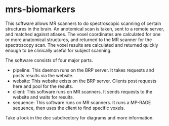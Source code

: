 # mrs-biomarkers

This software allows MR scanners to do spectroscopic scanning of certain structures in the brain.
An anotomical scan is taken, sent to a remote server, and matched against atlases. The voxel coordinates
are calculated for one or more anatomical structures, and returned to the MR scanner for the spectroscopy
scan. The voxel results are calculated and returned quickly enough to be clinically useful for subject scanning.

The software consists of four major parts.

- pipeline: This daemon runs on the BRP server. It takes requests and posts results via the website.
- website: This website exists on the BRP server. Clients post requests here and pool for the results.
- client: This software runs on MR scanners. It sends requests to the website and waits for results.
- sequence: This software runs on MR scanners. It runs a MP-RAGE sequence, then uses the client to find specific voxels.

Take a look in the doc subdirectory for diagrams and more information.

